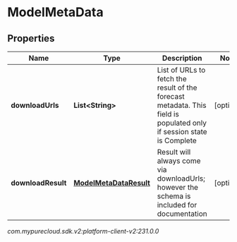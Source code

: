# ModelMetaData


## Properties

| Name | Type | Description | Notes |
| ------------ | ------------- | ------------- | ------------- |
| **downloadUrls** | **List&lt;String&gt;** | List of URLs to fetch the result of the forecast metadata. This field is populated only if session state is Complete |  [optional] |
| **downloadResult** | [**ModelMetaDataResult**](ModelMetaDataResult) | Result will always come via downloadUrls; however the schema is included for documentation |  [optional] |




_com.mypurecloud.sdk.v2:platform-client-v2:231.0.0_
